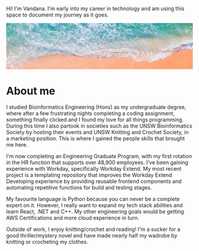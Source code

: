 Hi! I'm Vandana. I'm early into my career in technology and am using this space to document my journey as it goes. 

![Obligatory unsplash banner image of a beach](/public/beach.png)

# About me

I studied Bioinformatics Engineering (Hons) as my undergraduate degree, where after a few frustrating nights completing a coding assignment, something finally clicked and I found my love for all things programming. During this time I also partook in societies such as the UNSW Bioinformatics Society by hosting their events and UNSW Knitting and Crochet Society, in a marketing position. This is where I gained the people skills that brought me here.  

I'm now completing an Engineering Graduate Program, with my first rotation in the HR function that supports over 48,900 employees. I've been gaining experience with Workday, specifically Workday Extend. My most recent project is a templating repository that improves the Workday Extend Developing experience by providing reusable frontend components and automating repetitive functions for build and testing stages. 

My favourite language is Python because you can never be a complete expert on it. However, I really want to expand my tech stack abilities and learn React, .NET and C++. My other engineering goals would be getting AWS Certifications and more cloud experience in turn. 

Outside of work, I enjoy knitting/crochet and reading! I'm a sucker for a good thriller/mystery novel and have made nearly half my wadrobe by knitting or crocheting my clothes. 